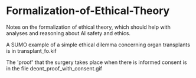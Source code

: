 # Formalization-of-Ethical-Theory
Notes on the formalization of ethical theory, which should help with analyses and reasoning about AI safety and ethics.

A SUMO example of a simple ethical dilemma concerning organ transplants is in transplant_fo.kif

The 'proof' that the surgery takes place when there is informed consent is in the file deont_proof_with_consent.gif
